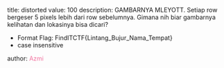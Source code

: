 title: distorted
value: 100
description: GAMBARNYA MLEYOTT. Setiap row bergeser 5 pixels lebih dari row sebelumnya. Gimana nih biar gambarnya kelihatan dan lokasinya bisa dicari?

* Format Flag: FindITCTF{Lintang_Bujur_Nama_Tempat}
* case insensitive

author: <span style="color:#f275a1;">Azmi
</span>